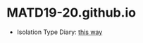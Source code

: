 # MATD19-20.github.io
* Isolation Type Diary: <a href="https://matd19-20.github.io/isolation-diary">this way</a>
